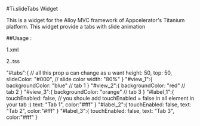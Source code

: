 #Ti.slideTabs Widget

This is a widget for the Alloy MVC framework of Appcelerator's Titanium platform.
This widget provide a tabs with slide animation

##Usage : 

1.xml

<Alloy>
    <Window>
        <Widget src="com.moghazy.slideTabs" id="tabs">
            <View id="view_1">
                <Label id="label_1" />
            </View>
            <View id="view_2">
                <Label id="label_2" />
            </View>
            <View id="view_3">
                <Label id="label_3" />
            </View>
        </Widget>
    </Window>
</Alloy>

2..tss

"#tabs":{ // all this prop u can change as u want
    height: 50,
    top: 50,
    slideColor: "#000", // slide color
    width: "80%"
}
"#view_1":{
    backgroundColor: "blue" // tab 1
}
"#view_2":{
    backgroundColor: "red" // tab 2
}
"#view_3":{
    backgroundColor: "orange" // tab 3
}
"#label_1":{
    touchEnabled: false, // you shoule add touchEnabled = false in all element in your tab :)
    text: "Tab 1",
    color:"#fff"
}
"#label_2":{
    touchEnabled: false,
    text: "Tab 2",
    color:"#fff"
}
"#label_3":{
    touchEnabled: false,
    text: "Tab 3",
    color:"#fff"
}